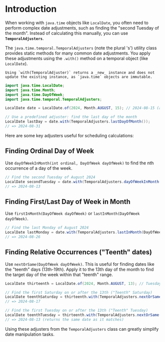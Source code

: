 # Introduction

When working with `java.time` objects like `LocalDate`, you often need to perform complex date adjustments, such as finding the "second Tuesday of the month". Instead of calculating this manually, you can use **`TemporalAdjusters`**.

The `java.time.temporal.TemporalAdjusters` (note the plural 's') utility class provides static methods for many common date adjustments. You apply these adjustments using the `.with()` method on a temporal object (like `LocalDate`).

```exercism/note
Using `with(TemporalAdjuster)` returns a _new_ instance and does not update the existing instance, as `java.time` objects are immutable.
```

```java
import java.time.LocalDate;
import java.time.Month;
import java.time.DayOfWeek;
import java.time.temporal.TemporalAdjusters;

LocalDate date = LocalDate.of(2024, Month.AUGUST, 15); // 2024-08-15 (a Thursday)

// Use a predefined adjuster: find the last day of the month
LocalDate lastDay = date.with(TemporalAdjusters.lastDayOfMonth());
// => 2024-08-31
```

Here are some key adjusters useful for scheduling calculations:

## Finding Ordinal Day of Week

Use `dayOfWeekInMonth(int ordinal, DayOfWeek dayOfWeek)` to find the nth occurrence of a day of the week.

```java
// Find the second Tuesday of August 2024
LocalDate secondTuesday = date.with(TemporalAdjusters.dayOfWeekInMonth(2, DayOfWeek.TUESDAY));
// => 2024-08-13
```

## Finding First/Last Day of Week in Month

Use `firstInMonth(DayOfWeek dayOfWeek)` or `lastInMonth(DayOfWeek dayOfWeek)`.

```java
// Find the last Monday of August 2024
LocalDate lastMonday = date.with(TemporalAdjusters.lastInMonth(DayOfWeek.MONDAY));
// => 2024-08-26
```

## Finding Relative Occurrences ("Teenth" dates)

Use `nextOrSame(DayOfWeek dayOfWeek)`. This is useful for finding dates like the "teenth" days (13th-19th). Apply it to the 13th day of the month to find the target day of the week within that "teenth" range.

```java
LocalDate thirteenth = LocalDate.of(2024, Month.AUGUST, 13); // Tuesday the 13th

// Find the first Saturday on or after the 13th ("Teenth" Saturday)
LocalDate teenthSaturday = thirteenth.with(TemporalAdjusters.nextOrSame(DayOfWeek.SATURDAY));
// => 2024-08-17

// Find the first Tuesday on or after the 13th ("Teenth" Tuesday)
LocalDate teenthTuesday = thirteenth.with(TemporalAdjusters.nextOrSame(DayOfWeek.TUESDAY));
// => 2024-08-13 (returns the same date as it matches)
```

Using these adjusters from the `TemporalAdjusters` class can greatly simplify date manipulation tasks.
